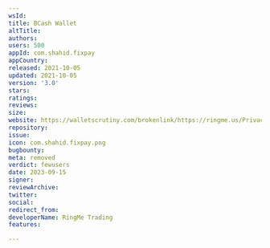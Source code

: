 ```yaml
---
wsId: 
title: BCash Wallet
altTitle: 
authors: 
users: 500
appId: com.shahid.fixpay
appCountry: 
released: 2021-10-05
updated: 2021-10-05
version: '3.0'
stars: 
ratings: 
reviews: 
size: 
website: https://walletscrutiny.com/brokenlink/https://ringme.us/Privacy-Policy.html
repository: 
issue: 
icon: com.shahid.fixpay.png
bugbounty: 
meta: removed
verdict: fewusers
date: 2023-09-15
signer: 
reviewArchive: 
twitter: 
social: 
redirect_from: 
developerName: RingMe Trading
features: 

---
```


